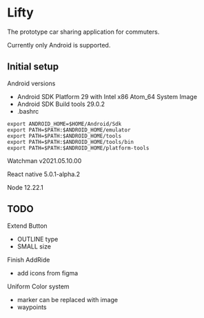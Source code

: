# Lifty 

The prototype car sharing application for commuters.

Currently only Android is supported.
## Initial setup
Android versions
- Android SDK Platform 29 with Intel x86 Atom_64 System Image
- Android SDK Build tools 29.0.2
- .bashrc
```
export ANDROID_HOME=$HOME/Android/Sdk
export PATH=$PATH:$ANDROID_HOME/emulator
export PATH=$PATH:$ANDROID_HOME/tools
export PATH=$PATH:$ANDROID_HOME/tools/bin
export PATH=$PATH:$ANDROID_HOME/platform-tools
```

Watchman v2021.05.10.00

React native 5.0.1-alpha.2

Node 12.22.1


## TODO 

Extend Button
- OUTLINE type
- SMALL size

Finish AddRide

- add icons from figma

Uniform Color system

- marker can be replaced with image
- waypoints